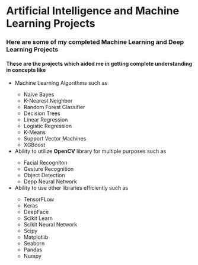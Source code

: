 <h1>Artificial Intelligence and Machine Learning Projects</h1>
<h3>Here are some of my completed Machine Learning and Deep Learning Projects</h3>
<h4>These are the projects which aided me in getting complete understanding in concepts like</h4>
<ul>
    <li> Machine Learning Algorithms such as</li>
    <ul>
      <li> Naive Bayes </li>
      <li> K-Nearest Neighbor </li>
      <li> Random Forest Classifier </li>
      <li> Decision Trees </li>
      <li> Linear Regression </li>
      <li> Logistic Regression </li>
      <li> K-Means </li>
      <li> Support Vector Machines </li>
      <li> XGBoost </li>
    </ul>
    <li>Ability to utilize <strong>OpenCV</strong> library for multiple purposes such as</li>
    <ul>
      <li>Facial Recogniton</li>
      <li>Gesture Recognition</li>
      <li>Object Detection</li>
      <li>Depp Neural Network</li>
    </ul>
    <li>Ability to use other libraries efficiently such as</li>
    <ul>
      <li>TensorFLow</li>
      <li>Keras</li>
      <li>DeepFace</li>
      <li>Scikit Learn</li>
      <li>Scikit Neural Network</li>
      <li>Scipy</li>
      <li>Matplotlib</li>
      <li>Seaborn</li>
      <li>Pandas</li>
      <li>Numpy</li>
    </ul>
</ul>
